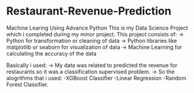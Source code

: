 # Restaurant-Revenue-Prediction
Machine Learing Using Advance Python
This is my Data Science Project which i completed during my minor project. This project consists of: -> Python for transformation or cleaning of data -> Python libraries like matplotlib or seaborn for visualization of data -> Machine Learning for calculating the accuracy of the data

Basically i used: -> My data was related to predicted the revenue for restaurants so it was a classification supervised problem. -> So the alogrithms that i used: -XGBoost Classifier -Linear Regression -Random Forest Classifier.
